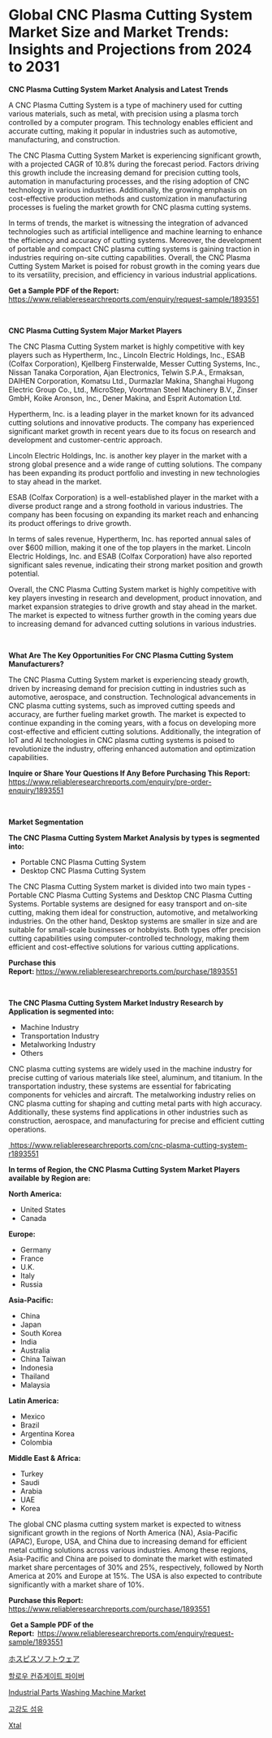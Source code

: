 <p><h1>Global CNC Plasma Cutting System Market Size and Market Trends: Insights and Projections from 2024 to 2031</h1></p><p><strong>CNC Plasma Cutting System Market Analysis and Latest Trends</strong></p>
<p><p>A CNC Plasma Cutting System is a type of machinery used for cutting various materials, such as metal, with precision using a plasma torch controlled by a computer program. This technology enables efficient and accurate cutting, making it popular in industries such as automotive, manufacturing, and construction.</p><p>The CNC Plasma Cutting System Market is experiencing significant growth, with a projected CAGR of 10.8% during the forecast period. Factors driving this growth include the increasing demand for precision cutting tools, automation in manufacturing processes, and the rising adoption of CNC technology in various industries. Additionally, the growing emphasis on cost-effective production methods and customization in manufacturing processes is fueling the market growth for CNC plasma cutting systems.</p><p>In terms of trends, the market is witnessing the integration of advanced technologies such as artificial intelligence and machine learning to enhance the efficiency and accuracy of cutting systems. Moreover, the development of portable and compact CNC plasma cutting systems is gaining traction in industries requiring on-site cutting capabilities. Overall, the CNC Plasma Cutting System Market is poised for robust growth in the coming years due to its versatility, precision, and efficiency in various industrial applications.</p></p>
<p><strong>Get a Sample PDF of the Report:&nbsp;</strong> <a href="https://www.reliableresearchreports.com/enquiry/request-sample/1893551">https://www.reliableresearchreports.com/enquiry/request-sample/1893551</a></p>
<p>&nbsp;</p>
<p><strong>CNC Plasma Cutting System Major Market Players</strong></p>
<p><p>The CNC Plasma Cutting System market is highly competitive with key players such as Hypertherm, Inc., Lincoln Electric Holdings, Inc., ESAB (Colfax Corporation), Kjellberg Finsterwalde, Messer Cutting Systems, Inc., Nissan Tanaka Corporation, Ajan Electronics, Telwin S.P.A., Ermaksan, DAIHEN Corporation, Komatsu Ltd., Durmazlar Makina, Shanghai Hugong Electric Group Co., Ltd., MicroStep, Voortman Steel Machinery B.V., Zinser GmbH, Koike Aronson, Inc., Dener Makina, and Esprit Automation Ltd.</p><p>Hypertherm, Inc. is a leading player in the market known for its advanced cutting solutions and innovative products. The company has experienced significant market growth in recent years due to its focus on research and development and customer-centric approach.</p><p>Lincoln Electric Holdings, Inc. is another key player in the market with a strong global presence and a wide range of cutting solutions. The company has been expanding its product portfolio and investing in new technologies to stay ahead in the market.</p><p>ESAB (Colfax Corporation) is a well-established player in the market with a diverse product range and a strong foothold in various industries. The company has been focusing on expanding its market reach and enhancing its product offerings to drive growth.</p><p>In terms of sales revenue, Hypertherm, Inc. has reported annual sales of over $600 million, making it one of the top players in the market. Lincoln Electric Holdings, Inc. and ESAB (Colfax Corporation) have also reported significant sales revenue, indicating their strong market position and growth potential.</p><p>Overall, the CNC Plasma Cutting System market is highly competitive with key players investing in research and development, product innovation, and market expansion strategies to drive growth and stay ahead in the market. The market is expected to witness further growth in the coming years due to increasing demand for advanced cutting solutions in various industries.</p></p>
<p>&nbsp;</p>
<p><strong>What Are The Key Opportunities For CNC Plasma Cutting System Manufacturers?</strong></p>
<p><p>The CNC Plasma Cutting System market is experiencing steady growth, driven by increasing demand for precision cutting in industries such as automotive, aerospace, and construction. Technological advancements in CNC plasma cutting systems, such as improved cutting speeds and accuracy, are further fueling market growth. The market is expected to continue expanding in the coming years, with a focus on developing more cost-effective and efficient cutting solutions. Additionally, the integration of IoT and AI technologies in CNC plasma cutting systems is poised to revolutionize the industry, offering enhanced automation and optimization capabilities.</p></p>
<p><strong>Inquire or Share Your Questions If Any Before Purchasing This Report:</strong> <a href="https://www.reliableresearchreports.com/enquiry/pre-order-enquiry/1893551">https://www.reliableresearchreports.com/enquiry/pre-order-enquiry/1893551</a></p>
<p>&nbsp;</p>
<p><strong>Market Segmentation</strong></p>
<p><strong>The CNC Plasma Cutting System Market Analysis by types is segmented into:</strong></p>
<p><ul><li>Portable CNC Plasma Cutting System</li><li>Desktop CNC Plasma Cutting System</li></ul></p>
<p><p>The CNC Plasma Cutting System market is divided into two main types - Portable CNC Plasma Cutting Systems and Desktop CNC Plasma Cutting Systems. Portable systems are designed for easy transport and on-site cutting, making them ideal for construction, automotive, and metalworking industries. On the other hand, Desktop systems are smaller in size and are suitable for small-scale businesses or hobbyists. Both types offer precision cutting capabilities using computer-controlled technology, making them efficient and cost-effective solutions for various cutting applications.</p></p>
<p><strong>Purchase this Report:&nbsp;</strong><a href="https://www.reliableresearchreports.com/purchase/1893551">https://www.reliableresearchreports.com/purchase/1893551</a></p>
<p>&nbsp;</p>
<p><strong>The CNC Plasma Cutting System Market Industry Research by Application is segmented into:</strong></p>
<p><ul><li>Machine Industry</li><li>Transportation Industry</li><li>Metalworking Industry</li><li>Others</li></ul></p>
<p><p>CNC plasma cutting systems are widely used in the machine industry for precise cutting of various materials like steel, aluminum, and titanium. In the transportation industry, these systems are essential for fabricating components for vehicles and aircraft. The metalworking industry relies on CNC plasma cutting for shaping and cutting metal parts with high accuracy. Additionally, these systems find applications in other industries such as construction, aerospace, and manufacturing for precise and efficient cutting operations.</p></p>
<p><a href="https://www.reliableresearchreports.com/cnc-plasma-cutting-system-r1893551">&nbsp;https://www.reliableresearchreports.com/cnc-plasma-cutting-system-r1893551</a></p>
<p><strong>In terms of Region, the CNC Plasma Cutting System Market Players available by Region are:</strong></p>
<p>
    <p> <strong> North America: </strong>
        <ul>
            <li>United States</li>
            <li>Canada</li>
        </ul>
        </p> 
    <p> <strong> Europe: </strong>
        <ul>
            <li>Germany</li>
            <li>France</li>
            <li>U.K.</li>
            <li>Italy</li>
            <li>Russia</li>
        </ul>
        </p> 
    <p> <strong> Asia-Pacific: </strong>
        <ul>
            <li>China</li>
            <li>Japan</li>
            <li>South Korea</li>
            <li>India</li>
            <li>Australia</li>
            <li>China Taiwan</li>
            <li>Indonesia</li>
            <li>Thailand</li>
            <li>Malaysia</li>
        </ul>
        </p> 
    <p> <strong> Latin America: </strong>
        <ul>
            <li>Mexico</li>
            <li>Brazil</li>
            <li>Argentina Korea</li>
            <li>Colombia</li>
        </ul>
        </p> 
    <p> <strong> Middle East & Africa: </strong>
        <ul>
            <li>Turkey</li>
            <li>Saudi</li>
            <li>Arabia</li>
            <li>UAE</li>
            <li>Korea</li>
        </ul>
    </p>
    </p>
<p><p>The global CNC plasma cutting system market is expected to witness significant growth in the regions of North America (NA), Asia-Pacific (APAC), Europe, USA, and China due to increasing demand for efficient metal cutting solutions across various industries. Among these regions, Asia-Pacific and China are poised to dominate the market with estimated market share percentages of 30% and 25%, respectively, followed by North America at 20% and Europe at 15%. The USA is also expected to contribute significantly with a market share of 10%.</p></p>
<p><strong>Purchase this Report: </strong><a href="https://www.reliableresearchreports.com/purchase/1893551">https://www.reliableresearchreports.com/purchase/1893551</a></p>
<p>&nbsp;<strong>Get a Sample PDF of the Report:&nbsp;&nbsp;</strong><a href="https://www.reliableresearchreports.com/enquiry/request-sample/1893551">https://www.reliableresearchreports.com/enquiry/request-sample/1893551</a></p>
<p><strong></strong></p>
<p><p><a href="https://github.com/AaronVargas43/Market-Research-Report-List-1/blob/main/613945737523.md">ホスピスソフトウェア</a></p><p><a href="https://github.com/BrettWeberrt8767765/Market-Research-Report-List-1/blob/main/164867833559.md">할로우 컨쥬게이트 파이버</a></p><p><a href="https://github.com/irfadac/Market-Research-Report-List-3/blob/main/industrial-parts-washing-machine-market.md">Industrial Parts Washing Machine Market</a></p><p><a href="https://github.com/nuekbpymrrz5/Market-Research-Report-List-1/blob/main/906254333558.md">고강도 섬유</a></p><p><a href="https://medium.com/@mad.jake/%E6%AC%A1%E3%81%AE%E6%96%87%E7%AB%A0%E3%82%92%E6%97%A5%E6%9C%AC%E8%AA%9E%E3%81%AB%E7%BF%BB%E8%A8%B3%E3%81%97%E3%81%BE%E3%81%99-xtal%E5%B8%82%E5%A0%B4%E3%81%AE%E5%88%86%E6%9E%90-%E3%82%B0%E3%83%AD%E3%83%BC%E3%83%90%E3%83%AB%E7%94%A3%E6%A5%AD%E3%81%AE%E8%A6%8B%E9%80%9A%E3%81%97%E3%81%A8%E4%BA%88%E6%B8%AC-2024%E5%B9%B4%E3%81%8B%E3%82%892031%E5%B9%B4-2b085993c529">Xtal</a></p></p>